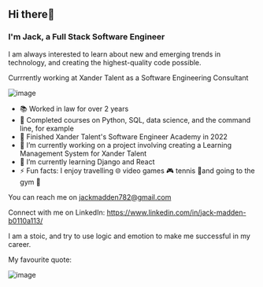 ## Hi there👋
### I'm Jack, a Full Stack Software Engineer

I am always interested to learn about new and emerging trends in technology, and creating the highest-quality code possible. 

Currrently working at Xander Talent as a Software Engineering Consultant 

![image](https://user-images.githubusercontent.com/68071086/203613672-4ccd36fc-8805-492f-ad23-e3bcaf51f3c9.png)

- 📚 Worked in law for over 2 years 
- 🐍 Completed courses on Python, SQL, data science, and the command line, for example
- 🐥 Finished Xander Talent's Software Engineer Academy in 2022
- 🔭 I’m currently working on a project involving creating a Learning Management System for Xander Talent
- 🌱 I’m currently learning Django and React
- ⚡ Fun facts: I enjoy travelling 🌐 video games 🎮 tennis 🎾and going to the gym 💪

You can reach me on jackmadden782@gmail.com 

Connect with me on LinkedIn: https://www.linkedin.com/in/jack-madden-b0110a113/ 

I am a stoic, and try to use logic and emotion to make me successful in my career. 

My favourite quote: 

![image](https://user-images.githubusercontent.com/68071086/203614485-0f197dbc-b7cf-447c-b90c-4811892336c5.png)

